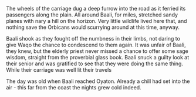 The wheels of the carriage dug a deep furrow into the road as it ferried its passengers along the plain. All around Baali, for miles, stretched sandy planes with nary a hill on the horizon. Very little wildlife lived here that, and nothing save the Orbicans would scurrying around at this time, anyway.

Baali shook as they fought off the numbness in their limbs, not daring to give Waqo the chance to condescend to them again. It was unfair of Baali, they knew, but the elderly priest never missed a chance to offer some sage wisdom, straight from the proverbial glass book. Baali snuck a guilty look at their senior and was gratified to see that they were doing the same thing. While their carriage was well lit their travels 

The day was old when Baali reached Oyaton. Already a chill had set into the air - this far from the coast the nights grew cold indeed. 